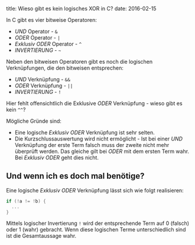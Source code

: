 title: Wieso gibt es kein logisches XOR in C?
date: 2016-02-15

In C gibt es vier bitweise Operatoren:

* *UND* Operator - `&`
* *ODER* Operator - `|`
* *Exklusiv ODER* Operator - `^`
* *INVERTIERUNG* - `~`

Neben den bitweisen Operatoren gibt es noch die logischen Verknüpfungen, die den bitweisen entsprechen:

* *UND* Verknüpfung - `&&`
* *ODER* Verknüpfung - `||`
* *INVERTIERUNG* - `!`

Hier fehlt offensichtlich die Exklusive *ODER* Verknüpfung - wieso gibt es kein `^^`?

Mögliche Gründe sind:

* Eine logische *Exklusiv ODER* Verknüpfung ist sehr selten.
* Die Kurzschlussauswertung wird nicht ermöglicht - Ist bei einer *UND* Verknüpfung der erste Term falsch muss der zweite nicht
mehr überprüft werden. Das gleiche gilt bei *ODER* mit dem ersten Term wahr. Bei *Exklusiv ODER* geht dies nicht.

## Und wenn ich es doch mal benötige?
Eine logische *Exklusiv ODER* Verknüpfung lässt sich wie folgt realisieren:

```c
if (!a != !b) {
  ...
}
```

Mittels logischer Invertierung `!` wird der entsprechende Term auf 0 (falsch) oder 1 (wahr) gebracht. Wenn diese logischen
Terme unterschiedlich sind ist die Gesamtaussage wahr.

